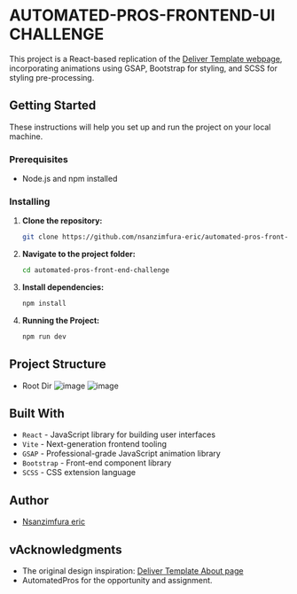 # AUTOMATED-PROS-FRONTEND-UI CHALLENGE

This project is a React-based replication of the [Deliver Template webpage](https://delivertemplate.webflow.io/about), incorporating animations using GSAP, Bootstrap for styling, and SCSS for styling pre-processing.

## Getting Started

These instructions will help you set up and run the project on your local machine.

### Prerequisites

- Node.js and npm installed

### Installing

1. **Clone the repository:**

   ```bash
   git clone https://github.com/nsanzimfura-eric/automated-pros-front-end-challenge.git
   ```

2. **Navigate to the project folder:**

   ```bash
   cd automated-pros-front-end-challenge
   ```

3. **Install dependencies:**

   ```bash
   npm install
   ```

4. **Running the Project:**

   ```bash
   npm run dev
   ```

## Project Structure

- Root Dir
![image](https://github.com/nsanzimfura-eric/automated-pros-front-end-challenge/assets/91186046/1d8ee53b-9f3a-42b0-a778-ee9fd9ee08d6)
![image](https://github.com/nsanzimfura-eric/automated-pros-front-end-challenge/assets/91186046/e4fde838-05ad-4002-93f9-81b44c779d44)


## Built With

- `React` - JavaScript library for building user interfaces
- `Vite` - Next-generation frontend tooling
- `GSAP` - Professional-grade JavaScript animation library
- `Bootstrap` - Front-end component library
- `SCSS` - CSS extension language

## Author

- [Nsanzimfura eric](https://github.com/nsanzimfura-eric)

## vAcknowledgments

- The original design inspiration: [Deliver Template About page](https://delivertemplate.webflow.io/about)
- AutomatedPros for the opportunity and assignment.
